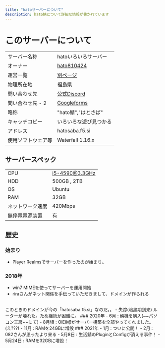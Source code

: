 ```yaml
---
title: "hatoサーバーについて"
description: hato鯖について詳細な情報が書かれています
---
```


# このサーバーについて
|                    |                                           |
| ------------------ | ----------------------------------------- |
| サーバー名称       | hatoいろいろサーバー                                |
| オーナー             | [hato810424](/admins/)                  |
| 運営一覧         | [別ページ](/admins/)                        |
| 物理所在地         | 福島県                                    |
| 問い合わせ先       | [公式Discord](https://discord.gg/zf9G4UY) |
| 問い合わせ先 - 2       | [Googleforms](https://hatosaba.f5.si/contact/) |
| 略称               | "hato鯖","はとさば"                              |
| キャッチコピー     | いろいろな遊び見つかる                  |
| アドレス           | hatosaba.f5.si                       |
| 使用ソフトウェア等 | Waterfall 1.16.x                          |

## サーバースペック
|                    |                                           |
| ------------------ | ----------------------------------------- |
| CPU       | i5-4590@3.3GHz                                |
| HDD             | 500GB , 2TB                  |
| OS         |  Ubuntu                       |
| RAM         | 32GB                                    |
| ネットワーク速度         | 420Mbps                                    |
| 無停電電源装置       | 有 |

## 歴史
### 始まり
- Player Realmsでサーバーを作ったのが始まり。
### 2018年
- win7 MIMEを使ってサーバーを運用開始
- riraさんがネット関係を手伝っていただきまして、ドメインが作られる
<br>
このときのドメインが今の「hatosaba.f5.si」なのだ。。
- 失踪(暗黒期到来) ルーターが壊れた。ため継続が困難に。
### 2020年
- 6月 : 鯖機を購入(~~パソコン工房~~にて)
- 8月頃 : OiEii様がサーバー構築を全部やってくれました。(え???)
- 11月 : RAMを24GBに増設
### 2021年
- 1月 : ついに公開！
- 2月 : 082さんが思ったより来る
- 5月8日 : 生活鯖のPluginとConfigが消える事件！
- 5月24日 : RAMを32GBに増設！
